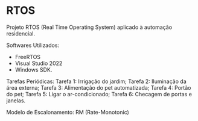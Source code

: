 # RTOS

Projeto RTOS (Real Time Operating System) aplicado à automação residencial.

Softwares Utilizados: 
- FreeRTOS
- Visual Studio 2022
- Windows SDK.

Tarefas Periódicas:
  Tarefa 1: Irrigação do jardim;
  Tarefa 2: Iluminação da área externa;
  Tarefa 3: Alimentação do pet automatizada;
  Tarefa 4: Portão do pet;
  Tarefa 5: Ligar o ar-condicionado;
  Tarefa 6: Checagem de portas e janelas.
  
Modelo de Escalonamento: RM (Rate-Monotonic)
